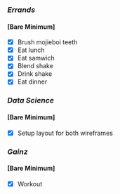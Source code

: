 ### *Errands*
#### [Bare Minimum]
* [x] Brush mojieboi teeth
* [x] Eat lunch
* [x] Eat samwich
* [x] Blend shake
* [x] Drink shake
* [x] Eat dinner
### *Data Science*
#### [Bare Minimum]
* [x] Setup layout for both wireframes
### *Gainz*
#### [Bare Minimum]
* [x] Workout

